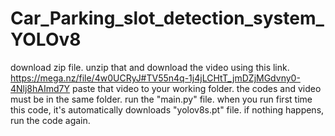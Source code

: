 ﻿# Car_Parking_slot_detection_system_YOLOv8

download zip file.
unzip that and download the video using this link.
    https://mega.nz/file/4w0UCRyJ#TV55n4q-1j4jLCHtT_jmDZjMGdvny0-4Nlj8hAImd7Y
paste that video to your working folder. the codes and video must be in the same folder.
run the "main.py" file.
when you run first time this code, it's automatically downloads "yolov8s.pt" file.
if nothing happens, run the code again.
